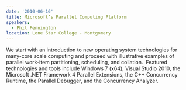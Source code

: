 ```yaml
---
date: '2010-06-16'
title: Microsoft’s Parallel Computing Platform
speakers:
  - Phil Pennington
location: Lone Star College - Montgomery
---
```

We start with an introduction to new operating system technologies for many-core scale computing and proceed with illustrative examples of parallel work-item partitioning, scheduling, and collation.  Featured technologies and tools include Windows 7 (x64), Visual Studio 2010, the Microsoft .NET Framework 4 Parallel Extensions, the C++ Concurrency Runtime, the Parallel Debugger, and the Concurrency Analyzer.